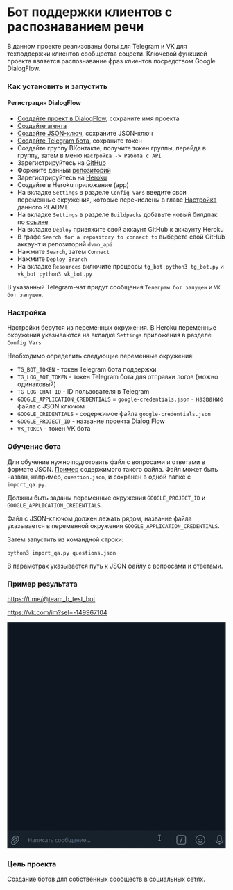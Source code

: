 # Бот поддержки клиентов с распознаванием речи

В данном проекте реализованы боты для Telegram и VK для техподдержки клиентов сообщества соцсети. Ключевой функцией проекта является распознавание фраз клиентов посредством Google DialogFlow.

### Как установить и запустить
#### Регистрация DialogFlow
- [Создайте проект в DialogFlow](https://cloud.google.com/dialogflow/docs/quick/setup), сохраните имя проекта
- [Создайте агента](https://cloud.google.com/dialogflow/docs/quick/build-agent)
- [Создайте JSON-ключ](https://cloud.google.com/docs/authentication/getting-started), сохраните JSON-ключ
- [Создайте Telegram бота](https://telegram.me/BotFather), сохраните токен
- Создайте группу ВКонтакте, получите токен группы, перейдя в группу, затем в меню `Настройка -> Работа с API`
- Зарегистрируйтесь на [GitHub](https://github.com)
- Форкните данный [репозиторий](https://github.com/killla/support-bot)
- Зарегистрируйтесь на [Heroku](https://id.heroku.com/login)
- Создайте в Heroku приложение (app)
- На вкладке `Settings` в разделе `Config Vars` введите свои переменные окружения, которые перечислены в главе [Настройка](#настройка) данного README
- На вкладке `Settings` в разделе `Buildpacks` добавьте новый билдпак по [ссылке](https://github.com/gerywahyunugraha/heroku-google-application-credentials-buildpack) 
- На вкладке `Deploy` привяжите свой аккаунт GitHub к аккаунту Heroku
- В графе `Search for a repository to connect to` выберете свой GitHub аккаунт и репозиторий `dvmn_api`
- Нажмите `Search`, затем `Connect`
- Нажмите `Deploy Branch`
- На вкладке `Resources` включите процессы `tg_bot python3 tg_bot.py` и `vk_bot python3 vk_bot.py`

В указанный Telegram-чат придут сообщения `Телеграм бот запущен` и `VK бот запущен`.

### Настройка

Настройки берутся из переменных окружения. В Heroku переменные окружения указываются на вкладке `Settings` приложения в разделе `Config Vars`

Необходимо определить следующие переменные окружения:
- `TG_BOT_TOKEN` - токен Telegram бота поддержки
- `TG_LOG_BOT_TOKEN` - токен Telegram бота для отправки логов (можно одинаковый)
- `TG_LOG_CHAT_ID` - ID пользователя в Telegram
- `GOOGLE_APPLICATION_CREDENTIALS` = `google-credentials.json` - название файла с JSON ключом
- `GOOGLE_CREDENTIALS` - содержимое файла `google-credentials.json`
- `GOOGLE_PROJECT_ID` - название проекта Dialog Flow
- `VK_TOKEN` - токен VK бота

### Обучение бота
Для обучение нужно подготовить файл с вопросами и ответами в формате JSON. 
[Пример](https://dvmn.org/filer/canonical/1556745451/104/) содержимого такого файла.
Файл может быть назван, например, `question.json`, и сохранен в одной папке с `import_qa.py`.

Должны быть заданы переменные окружения `GOOGLE_PROJECT_ID` и `GOOGLE_APPLICATION_CREDENTIALS`.

Файл с JSON-ключом должен лежать рядом, название файла указывается в переменной окружения `GOOGLE_APPLICATION_CREDENTIALS`.

Затем запустить из командной строки:
```
python3 import_qa.py questions.json
```
В параметрах указывается путь к JSON файлу с вопросами и ответами.

### Пример результата
https://t.me/@team_b_test_bot

https://vk.com/im?sel=-149967104

![Telegram бот](telegram-example.gif)

### Цель проекта
Создание ботов для собственных сообществ в социальных сетях.